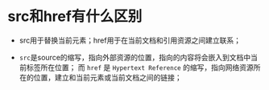 # src和href有什么区别

- src用于替换当前元素；href用于在当前文档和引用资源之间建立联系；

- `src`是source的缩写，指向外部资源的位置，指向的内容将会嵌入到文档中当前标签所在位置；
而 `href` 是 `Hypertext Reference` 的缩写，指向网络资源所在的位置，建立和当前元素或当前文档之间的链接；